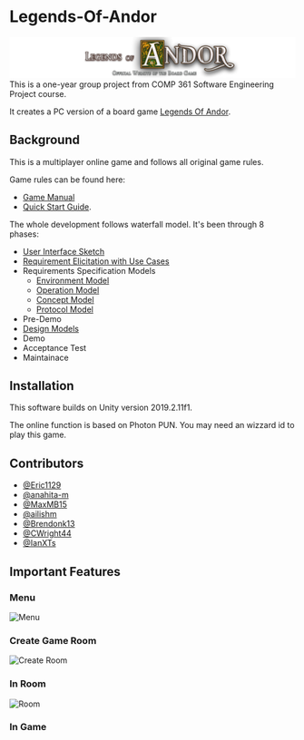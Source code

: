 # Legends-Of-Andor

![Andor](AndorAssets/Header-image_EN.png)
This is a one-year group project from COMP 361 Software Engineering Project course.

It creates a PC version of a board game [Legends Of Andor](http://legendsofandor.com). 

## Background
This is a multiplayer online game and follows all original game rules.

Game rules can be found here: 

- [Game Manual](AndorAssets/Andor_Manual.pdf)
- [Quick Start Guide](AndorAssets/Andor_QuickStart.pdf).

The whole development follows waterfall model. It's been through 8 phases:

- [User Interface Sketch](Milestones/M1_UI_Sketch.pdf)
- [Requirement Elicitation with Use Cases](Milestones/M2_Use_Cases.pdf)
- Requirements Specification Models 
  - [Environment Model](Milestones/M3_Environment_Model.pdf)
  - [Operation Model](Milestones/M3_Operation_Model.pdf)
  - [Concept Model](Milestones/M3_Concept_Model.pdf)
  - [Protocol Model](Milestones/M3_Protocol_Model.jucm)
- Pre-Demo
- [Design Models](Milestones/M5_Design_Models.zip)
- Demo
- Acceptance Test
- Maintainace

## Installation
This software builds on Unity version 2019.2.11f1.

The online function is based on Photon PUN. You may need an wizzard id to play this game. 

## Contributors
- [@Eric1129](https://github.com/Eric1129) 
- [@anahita-m](https://github.com/anahita-m)
- [@MaxMB15](https://github.com/MaxMB15)
- [@ailishm](https://github.com/ailishm)
- [@Brendonk13](https://github.com/Brendonk13)
- [@CWright44](https://github.com/CWright44)
- [@IanXTs](https://github.com/IanXTs)

## Important Features

### Menu

![Menu](AndorAssets/MenuScene.png)

### Create Game Room

![Create Room](AndorAssets/CreateRoomScene.png)

### In Room

![Room](AndorAssets/RoomScene.png)

### In Game

